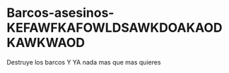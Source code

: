 # Barcos-asesinos-KEFAWFKAFOWLDSAWKDOAKAODKAWKWAOD
Destruye los barcos Y YA nada mas que mas quieres
